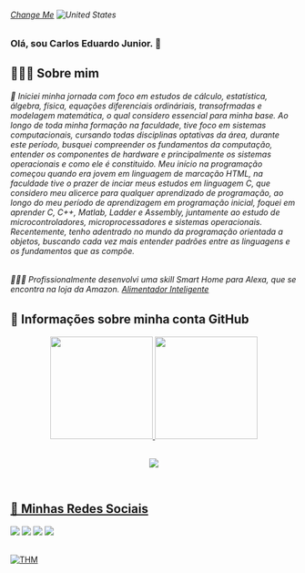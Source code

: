 

###### <a href="https://github.com/juninhocb/juninhocb/blob/main/README_US.md" target="_blank">Change Me</a>   ![United States](https://raw.githubusercontent.com/stevenrskelton/flag-icon/master/png/16/country-4x3/us.png "United States")

### Olá, sou Carlos Eduardo Junior. 👋 

## 👨🏻‍🎓 Sobre mim

###### 🔭 Iniciei minha jornada com foco em estudos de cálculo, estatística, álgebra, física, equações diferenciais ordináriais, transofrmadas e modelagem matemática, o qual considero essencial para minha base. Ao longo de toda minha formação na faculdade, tive foco em sistemas computacionais, cursando todas disciplinas optativas da área, durante este período, busquei compreender os fundamentos da computação, entender os componentes de hardware e principalmente os sistemas operacionais e como ele é constituido. Meu início na programação começou quando era jovem em linguagem de marcação HTML, na faculdade tive o prazer de inciar meus estudos em linguagem C, que considero meu alicerce para qualquer aprendizado de programação, ao longo do meu período de aprendizagem em programação inicial, foquei em aprender C, C++, Matlab, Ladder e Assembly, juntamente ao estudo de microcontroladores, microprocessadores e sistemas operacionais. Recentemente, tenho adentrado no mundo da programação orientada a objetos, buscando cada vez mais entender padrões entre as linguagens e os fundamentos que as compõe.

###### 👨🏻‍🔧 Profissionalmente desenvolvi uma skill Smart Home para Alexa, que se encontra na loja da Amazon. <a href="https://www.amazon.com.br/Circuitec-Alimentador-Inteligente-VeryPet/dp/B0BF5XM84Y/ref=sr_1_1?__mk_pt_BR=%C3%85M%C3%85%C5%BD%C3%95%C3%91&crid=C6NLQ8QKJCCZ&keywords=verypet&qid=1663243954&s=alexa-skills&sprefix=very%2Calexa-skills%2C367&sr=1-1">Alimentador Inteligente</a>


## 📑 Informações sobre minha conta GitHub
<div align="center">
  <a href="https://github.com/juninhocb">
  <img height="180em" src="https://github-readme-stats.vercel.app/api?username=juninhocb&show_icons=true&theme=dracula&include_all_commits=true&count_private=true"/>
  <img height="180em" src="https://github-readme-stats.vercel.app/api/top-langs/?username=juninhocb&layout=compact&langs_count=10&theme=dracula"/>
</div>

<div align="center">
  <br>
    <p> <img alingn="center" src="https://profile-counter.glitch.me/juninhocb/count.svg" /></p>  
  </br>
</div>


## 📌 Minhas Redes Sociais


<div> 
  <a href="https://instagram.com/juninhocb" target="_blank"><img src="https://img.shields.io/badge/-Instagram-%23E4405F?style=for-the-badge&logo=instagram&logoColor=white" target="_blank"></a>
 <a href="https://discord.com/users/jrr#2419" target="_blank"><img src="https://img.shields.io/badge/Discord-7289DA?style=for-the-badge&logo=discord&logoColor=white" target="_blank"></a> 
  <a href = "mailto:juninhocb2017@gmail.com"><img src="https://img.shields.io/badge/-Gmail-%23333?style=for-the-badge&logo=gmail&logoColor=white" target="_blank"></a>
  <a href="https://www.linkedin.com/in/carlos-eduardo-junior-142326120/" target="_blank"><img src="https://img.shields.io/badge/-LinkedIn-%230077B5?style=for-the-badge&logo=linkedin&logoColor=white" target="_blank"></a> 
<br><br>

<p>
<a href="https://tryhackme.com/p/juninhocb">
<img src="https://tryhackme-badges.s3.amazonaws.com/juninhocb.png" alt="THM"></a>
</p>  
 
</div>
<!--
**juninhocb/juninhocb** is a ✨ _special_ ✨ repository because its `README.md` (this file) appears on your GitHub profile.

Here are some ideas to get you started:

- 🔭 I’m currently working on ...
- 🌱 I’m currently learning ...
- 👯 I’m looking to collaborate on ...
- 🤔 I’m looking for help with ...
- 💬 Ask me about ...
- 📫 How to reach me: ...
- 😄 Pronouns: ...
- ⚡ Fun fact: ...
-->
